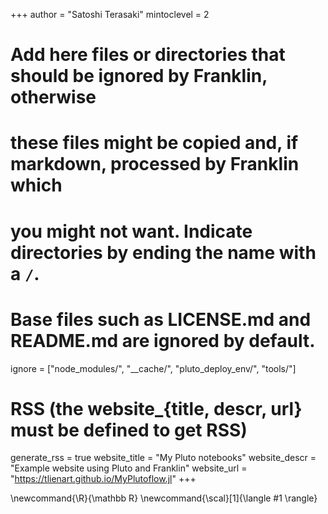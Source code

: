 <!--
Add here global page variables to use throughout your website.
-->
+++
author = "Satoshi Terasaki"
mintoclevel = 2

# Add here files or directories that should be ignored by Franklin, otherwise
# these files might be copied and, if markdown, processed by Franklin which
# you might not want. Indicate directories by ending the name with a `/`.
# Base files such as LICENSE.md and README.md are ignored by default.
ignore = ["node_modules/", "__cache/", "pluto_deploy_env/", "tools/"]

# RSS (the website_{title, descr, url} must be defined to get RSS)
generate_rss = true
website_title = "My Pluto notebooks"
website_descr = "Example website using Pluto and Franklin"
website_url   = "https://tlienart.github.io/MyPlutoflow.jl"
+++

<!--
Add here global latex commands to use throughout your pages.
-->
\newcommand{\R}{\mathbb R}
\newcommand{\scal}[1]{\langle #1 \rangle}
